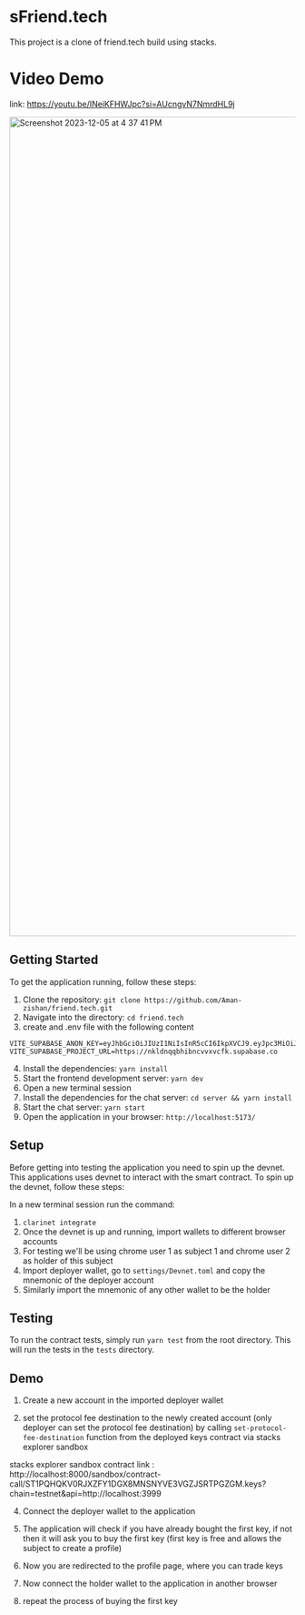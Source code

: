# sFriend.tech

This project is a clone of friend.tech build using stacks. 

# Video Demo

link: https://youtu.be/INeiKFHWJpc?si=AUcngvN7NmrdHL9j

<img width="1440" alt="Screenshot 2023-12-05 at 4 37 41 PM" src="https://github.com/Aman-zishan/friend.tech/assets/55238388/8cdc883d-c20b-4038-a832-19d6c4495349">

## Getting Started

To get the application running, follow these steps:

1. Clone the repository: `git clone https://github.com/Aman-zishan/friend.tech.git`
2. Navigate into the directory: `cd friend.tech`
3. create and .env file with the following content

```
VITE_SUPABASE_ANON_KEY=eyJhbGciOiJIUzI1NiIsInR5cCI6IkpXVCJ9.eyJpc3MiOiJzdXBhYmFzZSIsInJlZiI6Im5rbGRucXFiaGlibmN2dnh2Y2ZrIiwicm9sZSI6ImFub24iLCJpYXQiOjE3MDE2ODc2NjIsImV4cCI6MjAxNzI2MzY2Mn0.H7LiOJFQT4jhCjmdhkVs3M5jLxjQQENhX30kiVKrMZ0
VITE_SUPABASE_PROJECT_URL=https://nkldnqqbhibncvvxvcfk.supabase.co
```

4. Install the dependencies: `yarn install`
5. Start the frontend development server: `yarn dev`
6. Open a new terminal session
7. Install the dependencies for the chat server: `cd server && yarn install`
8. Start the chat server: `yarn start`
9. Open the application in your browser: `http://localhost:5173/`


## Setup

Before getting into testing the application you need to spin up the devnet. This applications uses devnet to interact with the smart contract. To spin up the devnet, follow these steps:

In a new terminal session run the command:

1. `clarinet integrate`
2. Once the devnet is up and running, import wallets to different browser accounts
3. For testing we'll be using chrome user 1 as subject 1 and chrome user 2 as holder of this subject
4. Import deployer wallet, go to `settings/Devnet.toml` and copy the mnemonic of the deployer account
5. Similarly import the mnemonic of any other wallet to be the holder


## Testing

To run the contract tests, simply run `yarn test` from the root directory. This will run the tests in the `tests` directory.


## Demo

1. Create a new account in the imported deployer wallet
   
2.  set the protocol fee destination to the newly created account (only deployer can set the protocol fee destination) by calling `set-protocol-fee-destination` function from the deployed keys contract via stacks explorer sandbox

stacks explorer sandbox contract link : http://localhost:8000/sandbox/contract-call/ST1PQHQKV0RJXZFY1DGX8MNSNYVE3VGZJSRTPGZGM.keys?chain=testnet&api=http://localhost:3999

4. Connect the deployer wallet to the application
   
5. The application will check if you have already bought the first key, if not then it will ask you to buy the first key (first key is free and allows the subject to create a profile)
   
6. Now you are redirected to the profile page, where you can trade keys

7. Now connect the holder wallet to the application in another browser 

8. repeat the process of buying the first key





